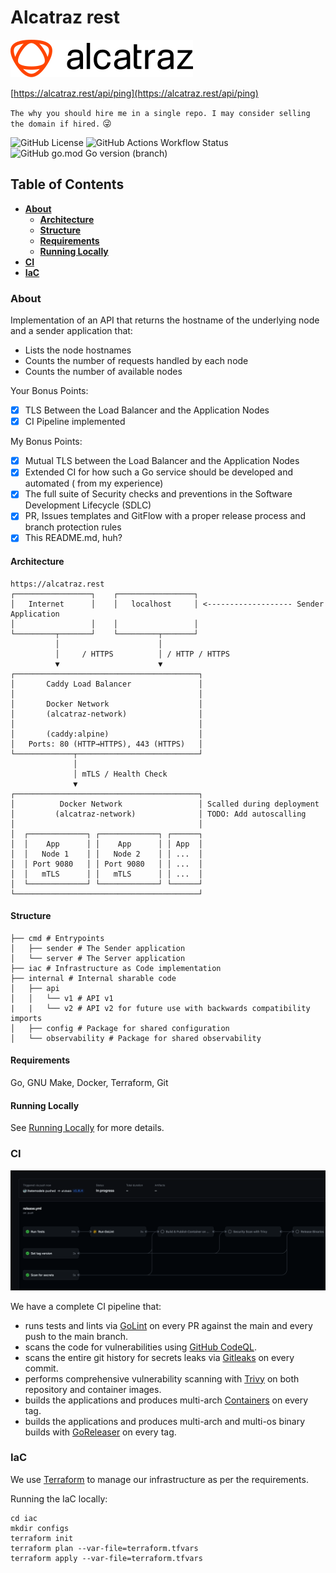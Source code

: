 # Alcatraz rest

![Alcatraz Rest](docs/assets/logo.svg)

[https://alcatraz.rest/api/ping](https://alcatraz.rest/api/ping)

`The why you should hire me in a single repo. I may consider selling the domain if hired.` :stuck_out_tongue_winking_eye:


![GitHub License](https://img.shields.io/github/license/ihatemodels/alcatraz-rest)
![GitHub Actions Workflow Status](https://img.shields.io/github/actions/workflow/status/ihatemodels/alcatraz-rest/ci.yml)
![GitHub go.mod Go version (branch)](https://img.shields.io/github/go-mod/go-version/ihatemodels/alcatraz-rest/main)

## Table of Contents

- **[About](#about)**
    - **[Architecture](#architecture)**
    - **[Structure](#structure)**
    - **[Requirements](#requirements)**
    - **[Running Locally](docs/running.md)**
- **[CI](#ci)**
- **[IaC](#iac)**

### About 

Implementation of an API that returns the hostname of the underlying node and a sender application that:

- Lists the node hostnames
- Counts the number of requests handled by each node
- Counts the number of available nodes

Your Bonus Points:

- [x] TLS Between the Load Balancer and the Application Nodes
- [x] CI Pipeline implemented

My Bonus Points:

- [X] Mutual TLS between the Load Balancer and the Application Nodes
- [x] Extended CI for how such a Go service should be developed and automated ( from my experience)
- [x] The full suite of Security checks and preventions in the Software Development Lifecycle (SDLC)
- [x] PR, Issues templates and GitFlow with a proper release process and branch protection rules
- [x] This README.md, huh? 

#### **Architecture**

```
https://alcatraz.rest
┌─────────────────┐    ┌─────────────────┐
│   Internet      │    │   localhost     │ <------------------- Sender Application
│                 │    │                 │
└─────────┬───────┘    └─────────┬───────┘
          │                      │
          │     / HTTPS          │ / HTTP / HTTPS
          ▼                      ▼
┌─────────────────────────────────────────┐
│       Caddy Load Balancer               │
│                                         │
│       Docker Network                    │
│       (alcatraz-network)                │
│                                         │
│       (caddy:alpine)                    │ 
│   Ports: 80 (HTTP→HTTPS), 443 (HTTPS)   │
└─────────────┬───────────────────────────┘
              │
              │ mTLS / Health Check     
              ▼
┌─────────────────────────────────────────┐
│          Docker Network                 │ Scalled during deployment
│         (alcatraz-network)              │ TODO: Add autoscalling
│                                         │
│  ┌─────────────┐ ┌─────────────┐ ┌──────┐
│  │    App      │ │    App      │ │ App  │  
│  │   Node 1    │ │   Node 2    │ │ ...  │
│  │ Port 9080   │ │ Port 9080   │ │ ...  │
│  │   mTLS      │ │   mTLS      │ │ ...  │
│  └─────────────┘ └─────────────┘ └──────┘
└─────────────────────────────────────────┘
```

#### **Structure**

```shell
├── cmd # Entrypoints 
│   ├── sender # The Sender application
│   └── server # The Server application
├── iac # Infrastructure as Code implementation
├── internal # Internal sharable code
│   ├── api
│   │   └── v1 # API v1
|   |   └── v2 # API v2 for future use with backwards compatibility imports
│   ├── config # Package for shared configuration
│   └── observability # Package for shared observability
```

#### **Requirements**

Go, GNU Make, Docker, Terraform, Git

#### **Running Locally**

See [Running Locally](docs/running.md) for more details.

### CI

![CI](docs/assets/release.png)

We have a complete CI pipeline that: 

- runs tests and lints via [GoLint](https://github.com/golangci/golangci-lint) on every PR against the main and every push to the main branch.
- scans the code for vulnerabilities using [GitHub CodeQL](https://docs.github.com/en/code-security/code-scanning/automatically-scanning-your-code-for-vulnerabilities-and-errors/about-code-scanning).
- scans the entire git history for secrets leaks via [Gitleaks](https://github.com/gitleaks/gitleaks) on every commit.
- performs comprehensive vulnerability scanning with [Trivy](https://github.com/aquasecurity/trivy) on both repository and container images.
- builds the applications and produces multi-arch [Containers](https://github.com/ihatemodels/alcatraz-rest/pkgs/container/alcatraz-rest) on every tag.
- builds the applications and produces multi-arch and multi-os binary builds with [GoReleaser](https://goreleaser.com/) on every tag.

### IaC

We use [Terraform](https://www.terraform.io/) to manage our infrastructure as per the requirements.

Running the IaC locally:

```shell
cd iac
mkdir configs
terraform init
terraform plan --var-file=terraform.tfvars
terraform apply --var-file=terraform.tfvars
```
